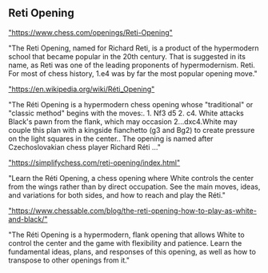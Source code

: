 <h2>Reti Opening</h2>
<p><a href="https://www.chess.com/openings/Reti-Opening">"https://www.chess.com/openings/Reti-Opening"</a></p>

<p>"The Reti Opening, named for Richard Reti, is a product of the hypermodern school that became popular in the 20th century. That is suggested in its name, as Reti was one of the leading proponents of hypermodernism. Reti. For most of chess history, 1.e4 was by far the most popular opening move." </p>

<p><a href="https://en.wikipedia.org/wiki/Réti_Opening">"https://en.wikipedia.org/wiki/Réti_Opening"</a></p>

<p>"The Réti Opening is a hypermodern chess opening whose "traditional" or "classic method" begins with the moves:. 1. Nf3 d5 2. c4. White attacks Black's pawn from the flank, which may occasion 2...dxc4.White may couple this plan with a kingside fianchetto (g3 and Bg2) to create pressure on the light squares in the center.. The opening is named after Czechoslovakian chess player Richard Réti ..." </p>

<p><a href="https://simplifychess.com/reti-opening/index.html">"https://simplifychess.com/reti-opening/index.html"</a></p>

<p>"Learn the Réti Opening, a chess opening where White controls the center from the wings rather than by direct occupation. See the main moves, ideas, and variations for both sides, and how to reach and play the Réti." </p>

<p><a href="https://www.chessable.com/blog/the-reti-opening-how-to-play-as-white-and-black/">"https://www.chessable.com/blog/the-reti-opening-how-to-play-as-white-and-black/"</a></p>

<p>"The Réti Opening is a hypermodern, flank opening that allows White to control the center and the game with flexibility and patience. Learn the fundamental ideas, plans, and responses of this opening, as well as how to transpose to other openings from it." </p>

